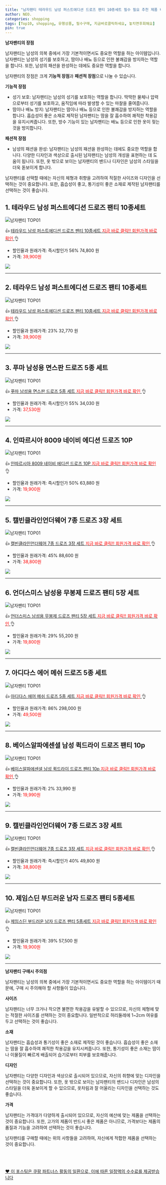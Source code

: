 ```yaml
---
title: "남자팬티 테라우드 남성 퍼스트에디션 드로즈 팬티 10종세트 필수 필요 추천 제품 비교 최저 가격 비교 장점 구매 후기 구매평"
author: NEO.
categories: shopping
tags: [Top10, shopping, 유행상품, 필수구매, 지금바로클릭하세요, 놓치면후회해요]
pin: true
---
```

**남자팬티의 장점**

남자팬티는 남성의 의복 중에서 가장 기본적이면서도 중요한 역할을 하는 아이템입니다. 남자팬티는 남성의 성기를 보호하고, 땀이나 배뇨 등으로 인한 불쾌감을 방지하는 역할을 합니다. 또한, 남성의 패션을 완성하는 데에도 중요한 역할을 합니다.

남자팬티의 장점은 크게 **기능적 장점**과 **패션적 장점**으로 나눌 수 있습니다.

**기능적 장점**

* 성기 보호: 남자팬티는 남성의 성기를 보호하는 역할을 합니다. 딱딱한 물체나 압력으로부터 성기를 보호하고, 움직임에 따라 발생할 수 있는 마찰을 줄여줍니다.
* 땀이나 배뇨 방지: 남자팬티는 땀이나 배뇨 등으로 인한 불쾌감을 방지하는 역할을 합니다. 흡습성이 좋은 소재로 제작된 남자팬티는 땀을 잘 흡수하여 쾌적한 착용감을 유지시켜줍니다. 또한, 방수 기능이 있는 남자팬티는 배뇨 등으로 인한 옷이 젖는 것을 방지합니다.

**패션적 장점**

* 남성의 패션을 완성: 남자팬티는 남성의 패션을 완성하는 데에도 중요한 역할을 합니다. 다양한 디자인과 색상으로 출시된 남자팬티는 남성의 개성을 표현하는 데 도움이 됩니다. 또한, 옷 밖으로 보이는 남자팬티의 밴드나 디자인은 남성의 스타일을 더욱 돋보이게 합니다.

남자팬티를 선택할 때에는 자신의 체형과 취향을 고려하여 적절한 사이즈와 디자인을 선택하는 것이 중요합니다. 또한, 흡습성이 좋고, 통기성이 좋은 소재로 제작된 남자팬티를 선택하는 것이 좋습니다.

   

## 1. 테라우드 남성 퍼스트에디션 드로즈 팬티 10종세트

![남자팬티 TOP01](https://thumbnail7.coupangcdn.com/thumbnails/remote/490x490ex/image/retail/images/2020/10/07/15/3/75306d4e-2952-400c-be67-ddaa165b7357.jpg)


👍 [테라우드 남성 퍼스트에디션 드로즈 팬티 10종세트 <font color=red> 지금 바로 클릭!! 회원가격 바로 확인 </font> ](https://link.coupang.com/re/AFFSDP?lptag=AF3617701&subid=GithubCoopas&pageKey=2263879178&traceid=V0-153&itemId=3880224670&vendorItemId=71864878272) 👌 


- 할인율과 원래가격: 즉시할인가 56%  74,800   원
- 가격: <span style='color:red'>39,900원</span>

[![](/discount_price.png)](https://link.coupang.com/re/AFFSDP?lptag=AF3617701&subid=GithubCoopas&pageKey=2263879178&traceid=V0-153&itemId=3880224670&vendorItemId=71864878272)

---


   

## 2. 테라우드 남성 퍼스트에디션 드로즈 팬티 10종세트

![남자팬티 TOP01](https://thumbnail7.coupangcdn.com/thumbnails/remote/490x490ex/image/retail/images/2020/10/07/15/3/75306d4e-2952-400c-be67-ddaa165b7357.jpg)


👍 [테라우드 남성 퍼스트에디션 드로즈 팬티 10종세트 <font color=red> 지금 바로 클릭!! 회원가격 바로 확인 </font> ](https://link.coupang.com/re/AFFSDP?lptag=AF3617701&subid=GithubCoopas&pageKey=2263879178&traceid=V0-153&itemId=3880224670&vendorItemId=71864878272) 👌 


- 할인율과 원래가격: 23%  32,770   원
- 가격: <span style='color:red'>39,900원</span>

[![](/discount_price.png)](https://link.coupang.com/re/AFFSDP?lptag=AF3617701&subid=GithubCoopas&pageKey=2263879178&traceid=V0-153&itemId=3880224670&vendorItemId=71864878272)

---


   

## 3. 푸마 남성용 면스판 드로즈 5종 세트

![남자팬티 TOP01](https://thumbnail8.coupangcdn.com/thumbnails/remote/490x490ex/image/retail/images/325648053620711-bb773e20-8efb-4d6b-b1be-538244fafb4a.jpg)


👍 [푸마 남성용 면스판 드로즈 5종 세트 <font color=red> 지금 바로 클릭!! 회원가격 바로 확인 </font> ](https://link.coupang.com/re/AFFSDP?lptag=AF3617701&subid=GithubCoopas&pageKey=310732469&traceid=V0-153&itemId=980020123&vendorItemId=5397116787) 👌 


- 할인율과 원래가격: 즉시할인가 55%  34,030   원
- 가격: <span style='color:red'>37,530원</span>

[![](/discount_price.png)](https://link.coupang.com/re/AFFSDP?lptag=AF3617701&subid=GithubCoopas&pageKey=310732469&traceid=V0-153&itemId=980020123&vendorItemId=5397116787)

---


   

## 4. 인따르시아 8009 네이비 에디션 드로즈 10P

![남자팬티 TOP01](https://thumbnail7.coupangcdn.com/thumbnails/remote/490x490ex/image/vendor_inventory/50e2/21855548aca430d13efd710e7cf3f5f71adb3ced30d62988c4c05810d9b4.jpg)


👍 [인따르시아 8009 네이비 에디션 드로즈 10P <font color=red> 지금 바로 클릭!! 회원가격 바로 확인 </font> ](https://link.coupang.com/re/AFFSDP?lptag=AF3617701&subid=GithubCoopas&pageKey=5195742698&traceid=V0-153&itemId=13763663554&vendorItemId=80176250100) 👌 


- 할인율과 원래가격: 즉시할인가 50%  63,880   원
- 가격: <span style='color:red'>19,900원</span>

[![](/discount_price.png)](https://link.coupang.com/re/AFFSDP?lptag=AF3617701&subid=GithubCoopas&pageKey=5195742698&traceid=V0-153&itemId=13763663554&vendorItemId=80176250100)

---


   

## 5. 캘빈클라인언더웨어 7종 드로즈 3장 세트

![남자팬티 TOP01](https://thumbnail8.coupangcdn.com/thumbnails/remote/490x490ex/image/vendor_inventory/0f67/a567f49ab0cdb6f1012b2c6b6752ae96628e5c631a56b33002209c00e81b.jpg)


👍 [캘빈클라인언더웨어 7종 드로즈 3장 세트 <font color=red> 지금 바로 클릭!! 회원가격 바로 확인 </font> ](https://link.coupang.com/re/AFFSDP?lptag=AF3617701&subid=GithubCoopas&pageKey=2263845668&traceid=V0-153&itemId=2551415753&vendorItemId=80761625708) 👌 


- 할인율과 원래가격: 45%  88,600   원
- 가격: <span style='color:red'>38,800원</span>

[![](/discount_price.png)](https://link.coupang.com/re/AFFSDP?lptag=AF3617701&subid=GithubCoopas&pageKey=2263845668&traceid=V0-153&itemId=2551415753&vendorItemId=80761625708)

---


   

## 6. 언더스미스 남성용 무봉제 드로즈 팬티 5장 세트

![남자팬티 TOP01](https://thumbnail10.coupangcdn.com/thumbnails/remote/490x490ex/image/vendor_inventory/ab5d/a209f68da90e1df56f83a31d6730a3d6a6c0648e5e98bba9cfb6a0dc74d2.jpg)


👍 [언더스미스 남성용 무봉제 드로즈 팬티 5장 세트 <font color=red> 지금 바로 클릭!! 회원가격 바로 확인 </font> ](https://link.coupang.com/re/AFFSDP?lptag=AF3617701&subid=GithubCoopas&pageKey=7209482466&traceid=V0-153&itemId=3702536345&vendorItemId=71687818440) 👌 


- 할인율과 원래가격: 29%  55,200   원
- 가격: <span style='color:red'>19,800원</span>

[![](/discount_price.png)](https://link.coupang.com/re/AFFSDP?lptag=AF3617701&subid=GithubCoopas&pageKey=7209482466&traceid=V0-153&itemId=3702536345&vendorItemId=71687818440)

---


   

## 7. 아디다스 에어 메쉬 드로즈 5종 세트

![남자팬티 TOP01](https://thumbnail8.coupangcdn.com/thumbnails/remote/490x490ex/image/retail/images/2023/08/29/10/6/4bea6f7e-4673-47f0-b331-a664ad4e0a44.jpg)


👍 [아디다스 에어 메쉬 드로즈 5종 세트 <font color=red> 지금 바로 클릭!! 회원가격 바로 확인 </font> ](https://link.coupang.com/re/AFFSDP?lptag=AF3617701&subid=GithubCoopas&pageKey=7560538513&traceid=V0-153&itemId=19917656584&vendorItemId=87017444299) 👌 


- 할인율과 원래가격: 86%  298,000   원
- 가격: <span style='color:red'>49,500원</span>

[![](/discount_price.png)](https://link.coupang.com/re/AFFSDP?lptag=AF3617701&subid=GithubCoopas&pageKey=7560538513&traceid=V0-153&itemId=19917656584&vendorItemId=87017444299)

---


   

## 8. 베이스알파에센셜 남성 퀵드라이 드로즈 팬티 10p

![남자팬티 TOP01](https://thumbnail9.coupangcdn.com/thumbnails/remote/490x490ex/image/retail/images/618161330193614-0e335baa-d367-4265-8457-087fdcebea51.jpg)


👍 [베이스알파에센셜 남성 퀵드라이 드로즈 팬티 10p <font color=red> 지금 바로 클릭!! 회원가격 바로 확인 </font> ](https://link.coupang.com/re/AFFSDP?lptag=AF3617701&subid=GithubCoopas&pageKey=185502169&traceid=V0-153&itemId=530600121&vendorItemId=4381872443) 👌 


- 할인율과 원래가격: 2%  33,990   원
- 가격: <span style='color:red'>19,990원</span>

[![](/discount_price.png)](https://link.coupang.com/re/AFFSDP?lptag=AF3617701&subid=GithubCoopas&pageKey=185502169&traceid=V0-153&itemId=530600121&vendorItemId=4381872443)

---


   

## 9. 캘빈클라인언더웨어 7종 드로즈 3장 세트

![남자팬티 TOP01](https://thumbnail7.coupangcdn.com/thumbnails/remote/490x490ex/image/vendor_inventory/0b04/c1d7407d3ce12e7695051b9b32dd80375eadba5029a70d57845ebfd7e99e.jpg)


👍 [캘빈클라인언더웨어 7종 드로즈 3장 세트 <font color=red> 지금 바로 클릭!! 회원가격 바로 확인 </font> ](https://link.coupang.com/re/AFFSDP?lptag=AF3617701&subid=GithubCoopas&pageKey=2263845668&traceid=V0-153&itemId=2551415744&vendorItemId=80761625593) 👌 


- 할인율과 원래가격: 즉시할인가 40%  49,800   원
- 가격: <span style='color:red'>38,800원</span>

[![](/discount_price.png)](https://link.coupang.com/re/AFFSDP?lptag=AF3617701&subid=GithubCoopas&pageKey=2263845668&traceid=V0-153&itemId=2551415744&vendorItemId=80761625593)

---


   

## 10. 제임스딘 부드러운 남자 드로즈 팬티 5종세트

![남자팬티 TOP01](https://thumbnail6.coupangcdn.com/thumbnails/remote/490x490ex/image/vendor_inventory/99dc/2436d6e2d38401397f6c249d04f54c3bebcc26f0ceccec02ffcb0ef83d19.jpg)


👍 [제임스딘 부드러운 남자 드로즈 팬티 5종세트 <font color=red> 지금 바로 클릭!! 회원가격 바로 확인 </font> ](https://link.coupang.com/re/AFFSDP?lptag=AF3617701&subid=GithubCoopas&pageKey=6718618594&traceid=V0-153&itemId=15620503582&vendorItemId=82838209289) 👌 


- 할인율과 원래가격: 39%  57,500   원
- 가격: <span style='color:red'>19,900원</span>

[![](/discount_price.png)](https://link.coupang.com/re/AFFSDP?lptag=AF3617701&subid=GithubCoopas&pageKey=6718618594&traceid=V0-153&itemId=15620503582&vendorItemId=82838209289)

---
**남자팬티 구매시 주의점**

남자팬티는 남성의 의복 중에서 가장 기본적이면서도 중요한 역할을 하는 아이템이기 때문에, 구매 시 주의해야 할 사항들이 있습니다.

**사이즈**

남자팬티는 너무 크거나 작으면 불편한 착용감을 유발할 수 있으므로, 자신의 체형에 맞는 적절한 사이즈를 선택하는 것이 중요합니다. 일반적으로 허리둘레에 1~2cm 여유를 두고 선택하는 것이 좋습니다.

**소재**

남자팬티는 흡습성과 통기성이 좋은 소재로 제작된 것이 좋습니다. 흡습성이 좋은 소재는 땀을 잘 흡수하여 쾌적한 착용감을 유지시켜줍니다. 또한, 통기성이 좋은 소재는 땀이나 이물질이 빠르게 배출되어 습기로부터 피부를 보호해줍니다.

**디자인**

남자팬티는 다양한 디자인과 색상으로 출시되어 있으므로, 자신의 취향에 맞는 디자인을 선택하는 것이 중요합니다. 또한, 옷 밖으로 보이는 남자팬티의 밴드나 디자인은 남성의 스타일을 더욱 돋보이게 할 수 있으므로, 옷차림과 잘 어울리는 디자인을 선택하는 것도 좋습니다.

**가격**

남자팬티는 가격대가 다양하게 출시되어 있으므로, 자신의 예산에 맞는 제품을 선택하는 것이 중요합니다. 또한, 고가의 제품이 반드시 좋은 제품은 아니므로, 가격보다는 제품의 품질과 기능을 고려하여 선택하는 것이 좋습니다.

남자팬티를 구매할 때에는 위의 사항들을 고려하여, 자신에게 적합한 제품을 선택하는 것이 중요합니다.<br><br><br><br><br> [ ❤  이 포스팅은 쿠팡 파트너스 활동의 일환으로, 이에 따른 일정액의 수수료를 제공받습니다](https://link.coupang.com/a/bcEFyh)